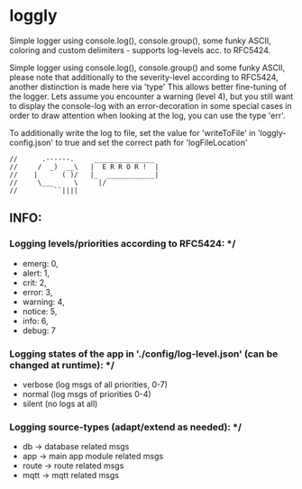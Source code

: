 # loggly

Simple logger using console.log(), console.group(), some funky ASCII, coloring and custom delimiters - supports log-levels acc. to RFC5424.

Simple logger using console.log(), console.group() and some funky ASCII, please note that additionally to the severity-level 
according to RFC5424, another distinction is made here via 'type' This allows better fine-tuning of the logger. 
Lets assume you encounter a warning (level 4), but you still want to display the console-log with an error-decoration 
in some special cases in order to draw attention when looking at the log, you can use the type 'err'.

To additionally write the log to file, set the value for 'writeToFile' in 'loggly-config.json' to true 
and set the correct path for 'logFileLocation'

```
//      .------.     _______________ 
//     /  _)  __\   |  E R R O R !  |
//    |      ( )/   |_  ____________|
//     \___     \     |/
//         ``||||      
```

## INFO: 

### Logging levels/priorities according to RFC5424: */
      
 - emerg: 0,
 - alert: 1,
 - crit: 2,
 - error: 3,
 - warning: 4,
 - notice: 5,
 - info: 6,
 - debug: 7


### Logging states of the app in './config/log-level.json' (can be changed at runtime): */
 - verbose (log msgs of all priorities, 0-7)
 - normal  (log msgs of priorities 0-4)
 - silent  (no logs at all)

### Logging source-types (adapt/extend as needed): */
 - db      -> database related msgs
 - app     -> main app module related msgs
 - route   -> route related msgs
 - mqtt    -> mqtt related msgs
